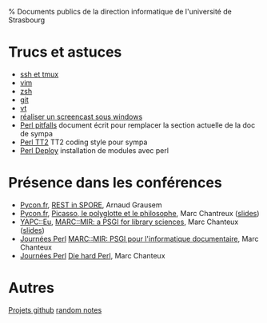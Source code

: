 % Documents publics de la direction informatique de l'université de Strasbourg

# Trucs et astuces

* [ssh et tmux](tips/ssh_and_tmux.html)
* [vim](tips/vim.html)
* [zsh](tips/zsh.html)
* [git](tips/git.html)
* [vt](tips/vt.html)
* [réaliser un screencast sous windows](tips/screencasting.html)
* [Perl pitfalls](dev/perl/pitfalls.html) document écrit pour remplacer la section actuelle de la doc de sympa
* [Perl TT2](dev/perl/tt2.html) TT2 coding style pour sympa
* [Perl Deploy](dev/perl/modules.html) installation de modules avec perl

# Présence dans les conférences

* [Pycon.fr](http://www.pycon.fr/2012/), [REST in SPORE](http://www.pycon.fr/2012/schedule/presentation/25/), Arnaud Grausem
* [Pycon.fr](http://www.pycon.fr/2012/), [Picasso, le polyglotte et le philosophe](http://www.pycon.fr/2012/schedule/presentation/14/), Marc Chantreux ([slides](talks/12/pycon.fr/picasso.pdf))
* [YAPC::Eu](http://act.yapc.eu/ye2012/), [MARC::MIR: a PSGI for library sciences](http://act.yapc.eu/ye2012/talk/4190), Marc Chanteux ([slides](talks/12/ye/mir/index.html))
* [Journées Perl](http://journeesperl.fr/fpw2012/) [MARC::MIR: PSGI pour l'informatique documentaire](http://journeesperl.fr/fpw2012/talk/4144), Marc Chanteux 
* [Journées Perl](http://journeesperl.fr/fpw2012/) [Die hard Perl](http://journeesperl.fr/fpw2012/talk/4051), Marc Chanteux

# Autres


[Projets github](//:github.io/unistra)
[random notes](notes.html)

